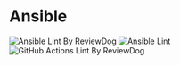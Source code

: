 # Ansible

![Ansible Lint By ReviewDog](https://github.com/IamSureshRa/Ansible/actions/workflows/ansible-lint-by-reviewdog.yml/badge.svg)
![Ansible Lint](https://github.com/IamSureshRa/Ansible/actions/workflows/ansible-lint.yml/badge.svg)
![GitHub Actions Lint By ReviewDog](https://github.com/IamSureshRa/Ansible/actions/workflows/github-actions-lint-by-reviewdog.yml/badge.svg)
